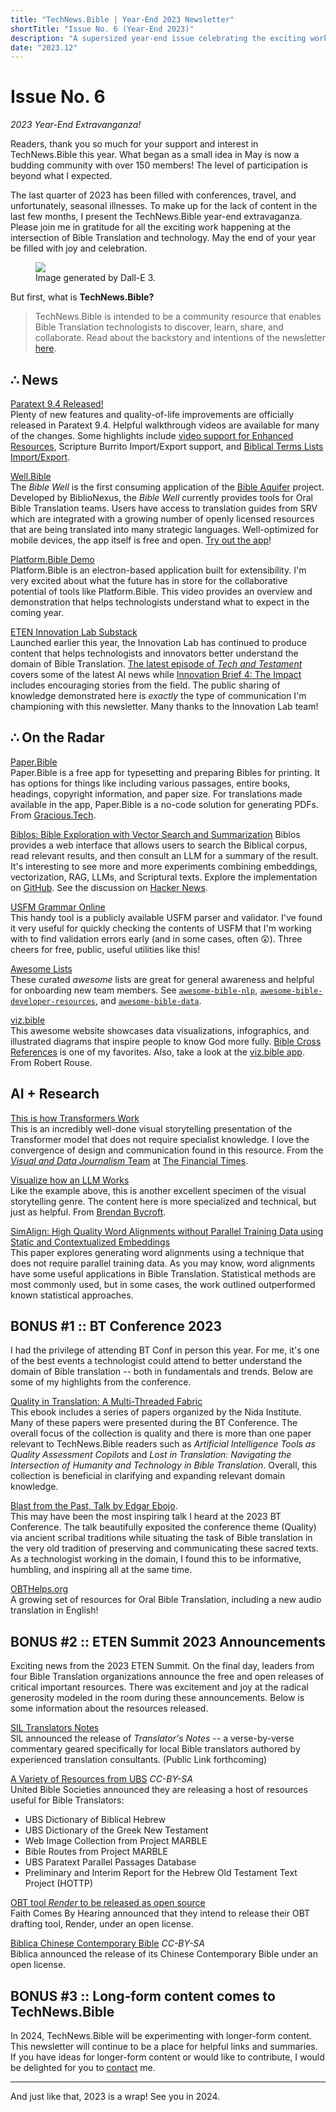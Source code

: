 ```yaml
---
title: "TechNews.Bible | Year-End 2023 Newsletter"
shortTitle: "Issue No. 6 (Year-End 2023)"
description: "A supersized year-end issue celebrating the exciting work happening at the intersection of Bible Translation and technology."
date: "2023.12"
---
```


<h1 class="mb-0">Issue No. 6</h1>
<div class="mt-0"><em> 2023 Year-End Extravanganza!</em></div>

Readers, thank you so much for your support and interest in TechNews.Bible this year. What began as a small idea in May is now a budding community with over 150 members! The level of participation is beyond what I expected.

The last quarter of 2023 has been filled with conferences, travel, and unfortunately, seasonal illnesses. To make up for the lack of content in the last few months, I present the TechNews.Bible year-end extravaganza. Please join me in gratitude for all the exciting work happening at the intersection of Bible Translation and technology. May the end of your year be filled with joy and celebration.

<figure>
  <img
    class="rounded-lg drop-shadow-2xl object-scale-down h-20 w-20"
    src="/img/issue-6.webp"
  />
  <figcaption>
    Image generated by Dall-E 3.
  </figcaption>
</figure>

But first, what is **TechNews.Bible?**

> TechNews.Bible is intended to be a community resource that enables Bible Translation technologists to discover, learn, share, and collaborate. Read about the backstory and intentions of the newsletter [here](https://technews.bible/about).

## ∴ News

[Paratext 9.4 Released!](https://paratext.org/2023/12/11/paratext-9-4-is-now-available/)    
Plenty of new features and quality-of-life improvements are officially released in Paratext 9.4. Helpful walkthrough videos are available for many of the changes. Some highlights include [video support for Enhanced Resources](https://paratext.org/features/whats-new/whats-new-in-paratext-9-4/?vimeography_gallery=157&vimeography_video=858761461), Scripture Burrito Import/Export support, and [Biblical Terms Lists Import/Export](https://paratext.org/features/whats-new/whats-new-in-paratext-9-4/?vimeography_gallery=157&vimeography_video=858020833).

[Well.Bible](https://well.bible/)    
The *Bible Well* is the first consuming application of the [Bible Aquifer](https://etenlab.notion.site/The-Bible-Aquifer-An-Overview-4053f57212814609a39d9bfdd8a90d15) project. Developed by BiblioNexus, the *Bible Well* currently provides tools for Oral Bible Translation teams. Users have access to translation guides from SRV which are integrated with a growing number of openly licensed resources that are being translated into many strategic languages. Well-optimized for mobile devices, the app itself is free and open. [Try out the app](https://app.well.bible)!

[Platform.Bible Demo](https://www.youtube.com/watch?v=0wa94gJTCVw)    
Platform.Bible is an electron-based application built for extensibility. I'm very excited about what the future has in store for the collaborative potential of tools like Platform.Bible.  This video provides an overview and demonstration that helps technologists understand what to expect in the coming year.

[ETEN Innovation Lab Substack](https://etenlab.substack.com/)    
Launched earlier this year, the Innovation Lab has continued to produce content that helps technologists and innovators better understand the domain of Bible Translation. [The latest episode of *Tech and Testament*](https://etenlab.substack.com/p/tech-and-testament-episode-4) covers some of the latest AI news while [Innovation Brief 4: The Impact](https://etenlab.substack.com/p/innovation-brief-4-the-impact) includes encouraging stories from the field. The public sharing of knowledge demonstrated here is *exactly* the type of communication I'm championing with this newsletter. Many thanks to the Innovation Lab team!

## ∴ On the Radar

[Paper.Bible](https://paper.bible)    
Paper.Bible is a free app for typesetting and preparing Bibles for printing. It has options for things like including various passages, entire books, headings, copyright information, and paper size. For translations made available in the app, Paper.Bible is a no-code solution for generating PDFs. From [Gracious.Tech](https://gracious.tech/).

[Biblos: Bible Exploration with Vector Search and Summarization](https://biblos.app/)
Biblos provides a web interface that allows users to search the Biblical corpus, read relevant results, and then consult an LLM for a summary of the result. It's interesting to see more and more experiments combining embeddings, vectorization, RAG, LLMs, and Scriptural texts. Explore the implementation on [GitHub](https://github.com/dssjon/biblos). See the discussion on [Hacker News](https://news.ycombinator.com/item?id=38040591).

[USFM Grammar Online](https://usfm-grammar-revant.netlify.app/)    
This handy tool is a publicly available USFM parser and validator. I've found it very useful for quickly checking the contents of USFM that I'm working with to find validation errors early (and in some cases, often 😲). Three cheers for free, public, useful utilities like this!

[Awesome Lists](https://github.com/jcuenod/awesome-bible-data/)    
These curated *awesome* lists are great for general awareness and helpful for onboarding new team members. See [`awesome-bible-nlp`](https://github.com/BibleNLP/awesome-bible-nlp), [`awesome-bible-developer-resources`](https://github.com/biblenerd/awesome-bible-developer-resources), and [`awesome-bible-data`](https://github.com/jcuenod/awesome-bible-data/).

[viz.bible](https://viz.bible/)    
This awesome website showcases data visualizations, infographics, and illustrated diagrams that inspire people to know God more fully. [Bible Cross References](https://viz.bible/bible-cross-references-gallery/) is one of my favorites. Also, take a look at the [viz.bible app](https://viz.bible/app/). From Robert Rouse.

## AI + Research

[This is how Transformers Work](https://ig.ft.com/generative-ai)    
This is an incredibly well-done visual storytelling presentation of the Transformer model that does not require specialist knowledge. I love the convergence of design and communication found in this resource. From the [*Visual and Data Journalism* Team](https://www.ft.com/visual-and-data-journalism) at [The Financial Times](https://ft.com/). 

[Visualize how an LLM Works](https://bbycroft.net/llm)    
Like the example above, this is another excellent specimen of the visual storytelling genre. The content here is more specialized and technical, but just as helpful. From [Brendan Bycroft](https://bbycroft.net/).

[SimAlign: High Quality Word Alignments without Parallel Training Data using Static and Contextualized Embeddings](https://arxiv.org/abs/2004.08728)    
This paper explores generating word alignments using a technique that does not require parallel training data. As you may know, word alignments have some useful applications in Bible Translation. Statistical methods are most commonly used, but in some cases, the work outlined outperformed known statistical approaches.

## BONUS #1 :: BT Conference 2023
I had the privilege of attending BT Conf in person this year. For me, it's one of the best events a technologist could attend to better understand the domain of Bible translation -- both in fundamentals and trends. Below are some of my highlights from the conference.

[Quality in Translation: A Multi-Threaded Fabric](https://leanpub.com/qualityintranslation)    
This ebook includes a series of papers organized by the Nida Institute. Many of these papers were presented during the BT Conference. The overall focus of the collection is quality and there is more than one paper relevant to TechNews.Bible readers such as *Artificial Intelligence Tools as Quality Assessment Copilots* and *Lost in Translation: Navigating the Intersection of Humanity and Technology in Bible Translation*. Overall, this collection is beneficial in clarifying and expanding relevant domain knowledge.

[Blast from the Past, Talk by Edgar Ebojo](https://www.youtube.com/watch?v=KJPAe_tB_cc).   
This may have been the most inspiring talk I heard at the 2023 BT Conference. The talk beautifully exposited the conference theme (Quality) via ancient scribal traditions while situating the task of Bible translation in the very old tradition of preserving and communicating these sacred texts. As a technologist working in the domain, I found this to be informative, humbling, and inspiring all at the same time.

[OBTHelps.org](https://obthelps.org)   
A growing set of resources for Oral Bible Translation, including a new audio translation in English!

## BONUS #2 :: ETEN Summit 2023 Announcements
Exciting news from the 2023 ETEN Summit. On the final day, leaders from four Bible Translation organizations announce the free and open releases of critical important resources. There was excitement and joy at the radical generosity modeled in the room during these announcements. Below is some information about the resources released.

[SIL Translators Notes](https://www.sil.org/translation/translators-notes)    
SIL announced the release of *Translator's Notes* -- a verse-by-verse commentary geared specifically for local Bible translators authored by experienced translation consultants. (Public Link forthcoming)

[A Variety of Resources from UBS](https://github.com/ubsicap/ubs-open-license) *CC-BY-SA*    
United Bible Societies announced they are releasing a host of resources useful for Bible Translators:

* UBS Dictionary of Biblical Hebrew
* UBS Dictionary of the Greek New Testament
* Web Image Collection from Project MARBLE
* Bible Routes from Project MARBLE
* UBS Paratext Parallel Passages Database
* Preliminary and Interim Report for the Hebrew Old Testament Text Project (HOTTP)

[OBT tool *Render* to be released as open source](https://www.faithcomesbyhearing.com/what-we-do/oral-bible-translation/render)    
Faith Comes By Hearing announced that they intend to release their OBT drafting tool, Render, under an open license.

[Biblica Chinese Contemporary Bible](https://open.bible/bibles/653ffadfd1847b279a023406) *CC-BY-SA*    
Biblica announced the release of its Chinese Contemporary Bible under an open license.

## BONUS #3 :: Long-form content comes to TechNews.Bible
In 2024, TechNews.Bible will be experimenting with longer-form content. This newsletter will continue to be a place for helpful links and summaries. If you have ideas for longer-form content or would like to contribute, I would be delighted for you to [contact](https://technews.bible/contact) me. 

---

And just like that, 2023 is a wrap! See you in 2024.
